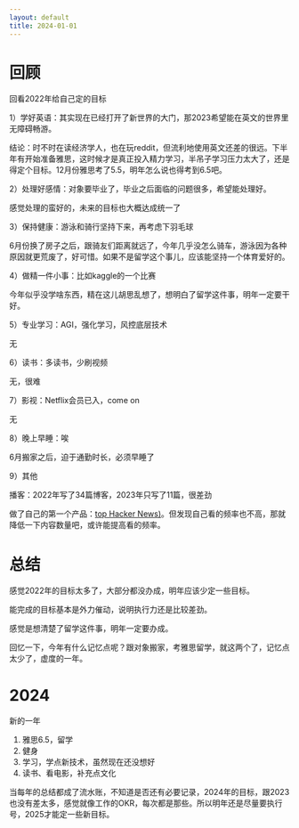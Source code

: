 ```yaml
---
layout: default
title: 2024-01-01
---
```


# 回顾
回看2022年给自己定的目标

1）学好英语：其实现在已经打开了新世界的大门，那2023希望能在英文的世界里无障碍畅游。

结论：时不时在读经济学人，也在玩reddit，但流利地使用英文还差的很远。下半年有开始准备雅思，这时候才是真正投入精力学习，半吊子学习压力太大了，还是得定个目标。12月份雅思考了5.5，明年怎么说也得考到6.5吧。

2）处理好感情：对象要毕业了，毕业之后面临的问题很多，希望能处理好。

感觉处理的蛮好的，未来的目标也大概达成统一了

3）保持健康：游泳和骑行坚持下来，再考虑下羽毛球

6月份换了房子之后，跟骑友们距离就远了，今年几乎没怎么骑车，游泳因为各种原因就更荒废了，好可惜。如果不是留学这个事儿，应该能坚持一个体育爱好的。

4）做精一件小事：比如kaggle的一个比赛

今年似乎没学啥东西，精在这儿胡思乱想了，想明白了留学这件事，明年一定要干好。

5）专业学习：AGI，强化学习，风控底层技术

无

6）读书：多读书，少刷视频

无，很难

7）影视：Netflix会员已入，come on

无

8）晚上早睡：唉

6月搬家之后，迫于通勤时长，必须早睡了

9）其他

播客：2022年写了34篇博客，2023年只写了11篇，很差劲

做了自己的第一个产品：[top Hacker News)](https://informal.top/topHackNews)。但发现自己看的频率也不高，那就降低一下内容数量吧，或许能提高看的频率。

# 总结
感觉2022年的目标太多了，大部分都没办成，明年应该少定一些目标。

能完成的目标基本是外力催动，说明执行力还是比较差劲。

感觉是想清楚了留学这件事，明年一定要办成。

回忆一下，今年有什么记忆点呢？跟对象搬家，考雅思留学，就这两个了，记忆点太少了，虚度的一年。

# 2024
新的一年
1. 雅思6.5，留学
2. 健身
3. 学习，学点新技术，虽然现在还没想好
4. 读书、看电影，补充点文化

当每年的总结都成了流水账，不知道是否还有必要记录，2024年的目标，跟2023也没有差太多，感觉就像工作的OKR，每次都是那些。所以明年还是尽量要执行号，2025才能定一些新目标。